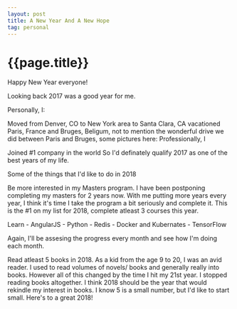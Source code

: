 ```yaml
---
layout: post
title: A New Year And A New Hope
tag: personal
---
```


{{page.title}} 
===============

Happy New Year everyone!

Looking back 2017 was a good year for me.

Personally, I:

Moved from Denver, CO to New York area to Santa Clara, CA
vacationed Paris, France and Bruges, Beligum, not to mention the wonderful drive we did between Paris and Bruges, some pictures here:
Professionally, I

Joined #1 company in the world
So I'd definately qualify 2017 as one of the best years of my life.

Some of the things that I'd like to do in 2018

Be more interested in my Masters program. I have been postponing completing my masters for 2 years now. With me putting more years every year, I think it's time I take the program a bit seriously and complete it. This is the #1 on my list for 2018, complete atleast 3 courses this year.

Learn - AngularJS - Python - Redis - Docker and Kubernates - TensorFlow

Again, I'll be assesing the progress every month and see how I'm doing each month.

Read atleast 5 books in 2018. As a kid from the age 9 to 20, I was an avid reader. I used to read volumes of novels/ books and generally really into books. However all of this changed by the time I hit my 21st year. I stopped reading books altogether. I think 2018 should be the year that would rekindle my interest in books. I know 5 is a small number, but I'd like to start small.
Here's to a great 2018!